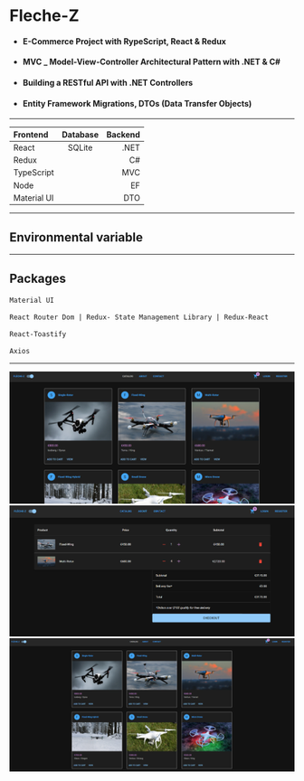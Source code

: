 # Fleche-Z

* #### E-Commerce Project with RypeScript, React & Redux 
* #### MVC _ Model-View-Controller Architectural Pattern with .NET & C#
* #### Building a RESTful API with .NET Controllers
* #### Entity Framework Migrations, DTOs (Data Transfer Objects)
***

| Frontend     | Database  | Backend|
| :---         |:---------:|  ---:  |
| React        |   SQLite  |  .NET  |
| Redux        |           |  C#    |
| TypeScript   |           |  MVC   |
| Node         |           |  EF    |
| Material UI  |           |  DTO   |


***
## Environmental variable

***

## Packages

```
Material UI
```
```
React Router Dom | Redux- State Management Library | Redux-React
```
```
React-Toastify
```
```
Axios
```


***
<img src="./client/public/images/readme/fleche-z-2.png" alt="" style="width:1000px;"/>
<img src="./client/public/images/readme/fleche-z-3.png" alt="" style="width:1000px;"/>
<img src="./client/public/images/readme/fleche-z-0.png" alt="" style="width:1000px;"/>

